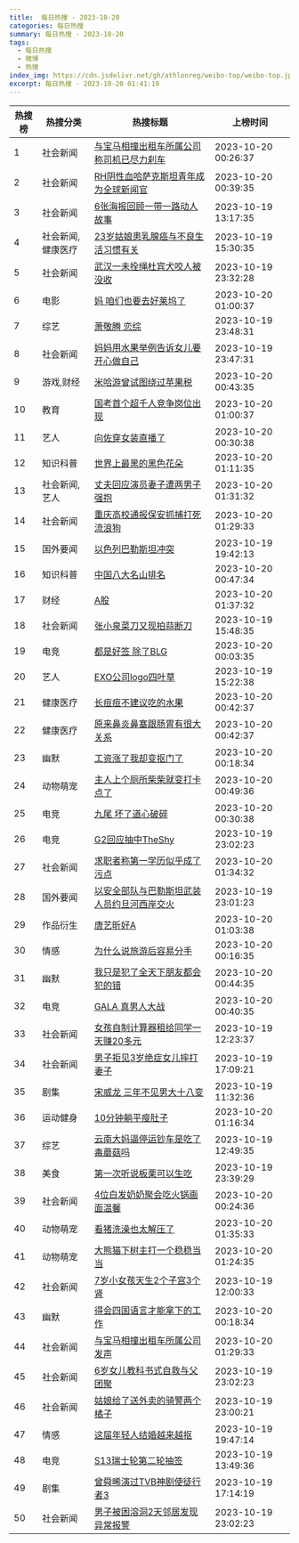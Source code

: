 ```yaml
---
title:  每日热搜 - 2023-10-20
categories: 每日热搜
summary: 每日热搜 - 2023-10-20
tags:
  - 每日热搜
  - 微博
  - 热搜
index_img: https://cdn.jsdelivr.net/gh/athlonreg/weibo-top/weibo-top.jpeg
excerpt: 每日热搜 - 2023-10-20 01:41:19
---
```


| 热搜榜 | 热搜分类 | 热搜标题 | 上榜时间 |
| --- | --- | --- | --- |
| 1 | 社会新闻 | [与宝马相撞出租车所属公司称司机已尽力刹车](https://s.weibo.com/weibo%3Fq%3D%2523%E4%B8%8E%E5%AE%9D%E9%A9%AC%E7%9B%B8%E6%92%9E%E5%87%BA%E7%A7%9F%E8%BD%A6%E6%89%80%E5%B1%9E%E5%85%AC%E5%8F%B8%E7%A7%B0%E5%8F%B8%E6%9C%BA%E5%B7%B2%E5%B0%BD%E5%8A%9B%E5%88%B9%E8%BD%A6%2523) | 2023-10-20 00:26:37 | 
| 2 | 社会新闻 | [RH阴性血哈萨克斯坦青年成为全球新闻官](https://s.weibo.com/weibo%3Fq%3D%2523RH%E9%98%B4%E6%80%A7%E8%A1%80%E5%93%88%E8%90%A8%E5%85%8B%E6%96%AF%E5%9D%A6%E9%9D%92%E5%B9%B4%E6%88%90%E4%B8%BA%E5%85%A8%E7%90%83%E6%96%B0%E9%97%BB%E5%AE%98%2523) | 2023-10-20 00:39:35 | 
| 3 | 社会新闻 | [6张海报回顾一带一路动人故事](https://s.weibo.com/weibo%3Fq%3D%25236%E5%BC%A0%E6%B5%B7%E6%8A%A5%E5%9B%9E%E9%A1%BE%E4%B8%80%E5%B8%A6%E4%B8%80%E8%B7%AF%E5%8A%A8%E4%BA%BA%E6%95%85%E4%BA%8B%2523) | 2023-10-19 13:17:35 | 
| 4 | 社会新闻,健康医疗 | [23岁姑娘患乳腺癌与不良生活习惯有关](https://s.weibo.com/weibo%3Fq%3D%252323%E5%B2%81%E5%A7%91%E5%A8%98%E6%82%A3%E4%B9%B3%E8%85%BA%E7%99%8C%E4%B8%8E%E4%B8%8D%E8%89%AF%E7%94%9F%E6%B4%BB%E4%B9%A0%E6%83%AF%E6%9C%89%E5%85%B3%2523) | 2023-10-19 15:30:35 | 
| 5 | 社会新闻 | [武汉一未拴绳杜宾犬咬人被没收](https://s.weibo.com/weibo%3Fq%3D%2523%E6%AD%A6%E6%B1%89%E4%B8%80%E6%9C%AA%E6%8B%B4%E7%BB%B3%E6%9D%9C%E5%AE%BE%E7%8A%AC%E5%92%AC%E4%BA%BA%E8%A2%AB%E6%B2%A1%E6%94%B6%2523) | 2023-10-19 23:32:28 | 
| 6 | 电影 | [妈 咱们也要去好莱坞了](https://s.weibo.com/weibo%3Fq%3D%2523%E5%A6%88%20%E5%92%B1%E4%BB%AC%E4%B9%9F%E8%A6%81%E5%8E%BB%E5%A5%BD%E8%8E%B1%E5%9D%9E%E4%BA%86%2523) | 2023-10-20 01:00:37 | 
| 7 | 综艺 | [萧敬腾 恋综](https://s.weibo.com/weibo%3Fq%3D%2523%E8%90%A7%E6%95%AC%E8%85%BE%20%E6%81%8B%E7%BB%BC%2523) | 2023-10-19 23:48:31 | 
| 8 | 社会新闻 | [妈妈用水果举例告诉女儿要开心做自己](https://s.weibo.com/weibo%3Fq%3D%2523%E5%A6%88%E5%A6%88%E7%94%A8%E6%B0%B4%E6%9E%9C%E4%B8%BE%E4%BE%8B%E5%91%8A%E8%AF%89%E5%A5%B3%E5%84%BF%E8%A6%81%E5%BC%80%E5%BF%83%E5%81%9A%E8%87%AA%E5%B7%B1%2523) | 2023-10-19 23:47:31 | 
| 9 | 游戏,财经 | [米哈游曾试图绕过苹果税](https://s.weibo.com/weibo%3Fq%3D%2523%E7%B1%B3%E5%93%88%E6%B8%B8%E6%9B%BE%E8%AF%95%E5%9B%BE%E7%BB%95%E8%BF%87%E8%8B%B9%E6%9E%9C%E7%A8%8E%2523) | 2023-10-20 00:43:35 | 
| 10 | 教育 | [国考首个超千人竞争岗位出现](https://s.weibo.com/weibo%3Fq%3D%2523%E5%9B%BD%E8%80%83%E9%A6%96%E4%B8%AA%E8%B6%85%E5%8D%83%E4%BA%BA%E7%AB%9E%E4%BA%89%E5%B2%97%E4%BD%8D%E5%87%BA%E7%8E%B0%2523) | 2023-10-20 01:00:37 | 
| 11 | 艺人 | [向佐穿女装直播了](https://s.weibo.com/weibo%3Fq%3D%2523%E5%90%91%E4%BD%90%E7%A9%BF%E5%A5%B3%E8%A3%85%E7%9B%B4%E6%92%AD%E4%BA%86%2523) | 2023-10-20 00:30:38 | 
| 12 | 知识科普 | [世界上最黑的黑色花朵](https://s.weibo.com/weibo%3Fq%3D%2523%E4%B8%96%E7%95%8C%E4%B8%8A%E6%9C%80%E9%BB%91%E7%9A%84%E9%BB%91%E8%89%B2%E8%8A%B1%E6%9C%B5%2523) | 2023-10-20 01:11:35 | 
| 13 | 社会新闻,艺人 | [丈夫回应演员妻子遭两男子强抱](https://s.weibo.com/weibo%3Fq%3D%2523%E4%B8%88%E5%A4%AB%E5%9B%9E%E5%BA%94%E6%BC%94%E5%91%98%E5%A6%BB%E5%AD%90%E9%81%AD%E4%B8%A4%E7%94%B7%E5%AD%90%E5%BC%BA%E6%8A%B1%2523) | 2023-10-20 01:31:32 | 
| 14 | 社会新闻 | [重庆高校通报保安抓捕打死流浪狗](https://s.weibo.com/weibo%3Fq%3D%2523%E9%87%8D%E5%BA%86%E9%AB%98%E6%A0%A1%E9%80%9A%E6%8A%A5%E4%BF%9D%E5%AE%89%E6%8A%93%E6%8D%95%E6%89%93%E6%AD%BB%E6%B5%81%E6%B5%AA%E7%8B%97%2523) | 2023-10-20 01:29:33 | 
| 15 | 国外要闻 | [以色列巴勒斯坦冲突](https://s.weibo.com/weibo%3Fq%3D%2523%E4%BB%A5%E8%89%B2%E5%88%97%E5%B7%B4%E5%8B%92%E6%96%AF%E5%9D%A6%E5%86%B2%E7%AA%81%2523) | 2023-10-19 19:42:13 | 
| 16 | 知识科普 | [中国八大名山排名](https://s.weibo.com/weibo%3Fq%3D%2523%E4%B8%AD%E5%9B%BD%E5%85%AB%E5%A4%A7%E5%90%8D%E5%B1%B1%E6%8E%92%E5%90%8D%2523) | 2023-10-20 00:47:34 | 
| 17 | 财经 | [A股](https://s.weibo.com/weibo%3Fq%3D%2523A%E8%82%A1%2523) | 2023-10-20 01:37:32 | 
| 18 | 社会新闻 | [张小泉菜刀又现拍蒜断刀](https://s.weibo.com/weibo%3Fq%3D%2523%E5%BC%A0%E5%B0%8F%E6%B3%89%E8%8F%9C%E5%88%80%E5%8F%88%E7%8E%B0%E6%8B%8D%E8%92%9C%E6%96%AD%E5%88%80%2523) | 2023-10-19 15:48:35 | 
| 19 | 电竞 | [都是好签 除了BLG](https://s.weibo.com/weibo%3Fq%3D%2523%E9%83%BD%E6%98%AF%E5%A5%BD%E7%AD%BE%20%E9%99%A4%E4%BA%86BLG%2523) | 2023-10-20 00:03:35 | 
| 20 | 艺人 | [EXO公司logo四叶草](https://s.weibo.com/weibo%3Fq%3D%2523EXO%E5%85%AC%E5%8F%B8logo%E5%9B%9B%E5%8F%B6%E8%8D%89%2523) | 2023-10-19 15:22:38 | 
| 21 | 健康医疗 | [长痘痘不建议吃的水果](https://s.weibo.com/weibo%3Fq%3D%2523%E9%95%BF%E7%97%98%E7%97%98%E4%B8%8D%E5%BB%BA%E8%AE%AE%E5%90%83%E7%9A%84%E6%B0%B4%E6%9E%9C%2523) | 2023-10-20 00:42:37 | 
| 22 | 健康医疗 | [原来鼻炎鼻塞跟肠胃有很大关系](https://s.weibo.com/weibo%3Fq%3D%2523%E5%8E%9F%E6%9D%A5%E9%BC%BB%E7%82%8E%E9%BC%BB%E5%A1%9E%E8%B7%9F%E8%82%A0%E8%83%83%E6%9C%89%E5%BE%88%E5%A4%A7%E5%85%B3%E7%B3%BB%2523) | 2023-10-20 00:42:37 | 
| 23 | 幽默 | [工资涨了我却变抠门了](https://s.weibo.com/weibo%3Fq%3D%2523%E5%B7%A5%E8%B5%84%E6%B6%A8%E4%BA%86%E6%88%91%E5%8D%B4%E5%8F%98%E6%8A%A0%E9%97%A8%E4%BA%86%2523) | 2023-10-20 00:18:34 | 
| 24 | 动物萌宠 | [主人上个厕所柴柴就变打卡点了](https://s.weibo.com/weibo%3Fq%3D%2523%E4%B8%BB%E4%BA%BA%E4%B8%8A%E4%B8%AA%E5%8E%95%E6%89%80%E6%9F%B4%E6%9F%B4%E5%B0%B1%E5%8F%98%E6%89%93%E5%8D%A1%E7%82%B9%E4%BA%86%2523) | 2023-10-20 00:49:36 | 
| 25 | 电竞 | [九尾 坏了道心破碎](https://s.weibo.com/weibo%3Fq%3D%2523%E4%B9%9D%E5%B0%BE%20%E5%9D%8F%E4%BA%86%E9%81%93%E5%BF%83%E7%A0%B4%E7%A2%8E%2523) | 2023-10-20 00:30:38 | 
| 26 | 电竞 | [G2回应抽中TheShy](https://s.weibo.com/weibo%3Fq%3D%2523G2%E5%9B%9E%E5%BA%94%E6%8A%BD%E4%B8%ADTheShy%2523) | 2023-10-19 23:02:23 | 
| 27 | 社会新闻 | [求职者称第一学历似乎成了污点](https://s.weibo.com/weibo%3Fq%3D%2523%E6%B1%82%E8%81%8C%E8%80%85%E7%A7%B0%E7%AC%AC%E4%B8%80%E5%AD%A6%E5%8E%86%E4%BC%BC%E4%B9%8E%E6%88%90%E4%BA%86%E6%B1%A1%E7%82%B9%2523) | 2023-10-20 01:34:32 | 
| 28 | 国外要闻 | [以安全部队与巴勒斯坦武装人员约旦河西岸交火](https://s.weibo.com/weibo%3Fq%3D%2523%E4%BB%A5%E5%AE%89%E5%85%A8%E9%83%A8%E9%98%9F%E4%B8%8E%E5%B7%B4%E5%8B%92%E6%96%AF%E5%9D%A6%E6%AD%A6%E8%A3%85%E4%BA%BA%E5%91%98%E7%BA%A6%E6%97%A6%E6%B2%B3%E8%A5%BF%E5%B2%B8%E4%BA%A4%E7%81%AB%2523) | 2023-10-19 23:01:23 | 
| 29 | 作品衍生 | [唐艺昕好A](https://s.weibo.com/weibo%3Fq%3D%2523%E5%94%90%E8%89%BA%E6%98%95%E5%A5%BDA%2523) | 2023-10-20 01:03:38 | 
| 30 | 情感 | [为什么说旅游后容易分手](https://s.weibo.com/weibo%3Fq%3D%2523%E4%B8%BA%E4%BB%80%E4%B9%88%E8%AF%B4%E6%97%85%E6%B8%B8%E5%90%8E%E5%AE%B9%E6%98%93%E5%88%86%E6%89%8B%2523) | 2023-10-20 00:16:35 | 
| 31 | 幽默 | [我只是犯了全天下朋友都会犯的错](https://s.weibo.com/weibo%3Fq%3D%2523%E6%88%91%E5%8F%AA%E6%98%AF%E7%8A%AF%E4%BA%86%E5%85%A8%E5%A4%A9%E4%B8%8B%E6%9C%8B%E5%8F%8B%E9%83%BD%E4%BC%9A%E7%8A%AF%E7%9A%84%E9%94%99%2523) | 2023-10-20 00:44:35 | 
| 32 | 电竞 | [GALA 真男人大战](https://s.weibo.com/weibo%3Fq%3D%2523GALA%20%E7%9C%9F%E7%94%B7%E4%BA%BA%E5%A4%A7%E6%88%98%2523) | 2023-10-20 00:40:35 | 
| 33 | 社会新闻 | [女孩自制计算器租给同学一天赚20多元](https://s.weibo.com/weibo%3Fq%3D%2523%E5%A5%B3%E5%AD%A9%E8%87%AA%E5%88%B6%E8%AE%A1%E7%AE%97%E5%99%A8%E7%A7%9F%E7%BB%99%E5%90%8C%E5%AD%A6%E4%B8%80%E5%A4%A9%E8%B5%9A20%E5%A4%9A%E5%85%83%2523) | 2023-10-19 12:23:37 | 
| 34 | 社会新闻 | [男子拒见3岁绝症女儿摔打妻子](https://s.weibo.com/weibo%3Fq%3D%2523%E7%94%B7%E5%AD%90%E6%8B%92%E8%A7%813%E5%B2%81%E7%BB%9D%E7%97%87%E5%A5%B3%E5%84%BF%E6%91%94%E6%89%93%E5%A6%BB%E5%AD%90%2523) | 2023-10-19 17:09:21 | 
| 35 | 剧集 | [宋威龙 三年不见男大十八变](https://s.weibo.com/weibo%3Fq%3D%2523%E5%AE%8B%E5%A8%81%E9%BE%99%20%E4%B8%89%E5%B9%B4%E4%B8%8D%E8%A7%81%E7%94%B7%E5%A4%A7%E5%8D%81%E5%85%AB%E5%8F%98%2523) | 2023-10-19 11:32:36 | 
| 36 | 运动健身 | [10分钟躺平瘦肚子](https://s.weibo.com/weibo%3Fq%3D%252310%E5%88%86%E9%92%9F%E8%BA%BA%E5%B9%B3%E7%98%A6%E8%82%9A%E5%AD%90%2523) | 2023-10-20 01:16:34 | 
| 37 | 综艺 | [云南大妈逼停运钞车是吃了毒蘑菇吗](https://s.weibo.com/weibo%3Fq%3D%2523%E4%BA%91%E5%8D%97%E5%A4%A7%E5%A6%88%E9%80%BC%E5%81%9C%E8%BF%90%E9%92%9E%E8%BD%A6%E6%98%AF%E5%90%83%E4%BA%86%E6%AF%92%E8%98%91%E8%8F%87%E5%90%97%2523) | 2023-10-19 12:49:35 | 
| 38 | 美食 | [第一次听说板栗可以生吃](https://s.weibo.com/weibo%3Fq%3D%2523%E7%AC%AC%E4%B8%80%E6%AC%A1%E5%90%AC%E8%AF%B4%E6%9D%BF%E6%A0%97%E5%8F%AF%E4%BB%A5%E7%94%9F%E5%90%83%2523) | 2023-10-19 23:39:29 | 
| 39 | 社会新闻 | [4位白发奶奶聚会吃火锅画面温馨](https://s.weibo.com/weibo%3Fq%3D%25234%E4%BD%8D%E7%99%BD%E5%8F%91%E5%A5%B6%E5%A5%B6%E8%81%9A%E4%BC%9A%E5%90%83%E7%81%AB%E9%94%85%E7%94%BB%E9%9D%A2%E6%B8%A9%E9%A6%A8%2523) | 2023-10-20 00:24:36 | 
| 40 | 动物萌宠 | [看猪洗澡也太解压了](https://s.weibo.com/weibo%3Fq%3D%2523%E7%9C%8B%E7%8C%AA%E6%B4%97%E6%BE%A1%E4%B9%9F%E5%A4%AA%E8%A7%A3%E5%8E%8B%E4%BA%86%2523) | 2023-10-20 01:35:33 | 
| 41 | 动物萌宠 | [大熊猫下树主打一个稳稳当当](https://s.weibo.com/weibo%3Fq%3D%2523%E5%A4%A7%E7%86%8A%E7%8C%AB%E4%B8%8B%E6%A0%91%E4%B8%BB%E6%89%93%E4%B8%80%E4%B8%AA%E7%A8%B3%E7%A8%B3%E5%BD%93%E5%BD%93%2523) | 2023-10-20 01:24:35 | 
| 42 | 社会新闻 | [7岁小女孩天生2个子宫3个肾](https://s.weibo.com/weibo%3Fq%3D%25237%E5%B2%81%E5%B0%8F%E5%A5%B3%E5%AD%A9%E5%A4%A9%E7%94%9F2%E4%B8%AA%E5%AD%90%E5%AE%AB3%E4%B8%AA%E8%82%BE%2523) | 2023-10-19 12:00:33 | 
| 43 | 幽默 | [得会四国语言才能拿下的工作](https://s.weibo.com/weibo%3Fq%3D%2523%E5%BE%97%E4%BC%9A%E5%9B%9B%E5%9B%BD%E8%AF%AD%E8%A8%80%E6%89%8D%E8%83%BD%E6%8B%BF%E4%B8%8B%E7%9A%84%E5%B7%A5%E4%BD%9C%2523) | 2023-10-20 00:18:34 | 
| 44 | 社会新闻 | [与宝马相撞出租车所属公司发声](https://s.weibo.com/weibo%3Fq%3D%2523%E4%B8%8E%E5%AE%9D%E9%A9%AC%E7%9B%B8%E6%92%9E%E5%87%BA%E7%A7%9F%E8%BD%A6%E6%89%80%E5%B1%9E%E5%85%AC%E5%8F%B8%E5%8F%91%E5%A3%B0%2523) | 2023-10-20 01:29:33 | 
| 45 | 社会新闻 | [6岁女儿教科书式自救与父团聚](https://s.weibo.com/weibo%3Fq%3D%25236%E5%B2%81%E5%A5%B3%E5%84%BF%E6%95%99%E7%A7%91%E4%B9%A6%E5%BC%8F%E8%87%AA%E6%95%91%E4%B8%8E%E7%88%B6%E5%9B%A2%E8%81%9A%2523) | 2023-10-19 23:02:23 | 
| 46 | 社会新闻 | [姑娘给了送外卖的骑警两个橘子](https://s.weibo.com/weibo%3Fq%3D%2523%E5%A7%91%E5%A8%98%E7%BB%99%E4%BA%86%E9%80%81%E5%A4%96%E5%8D%96%E7%9A%84%E9%AA%91%E8%AD%A6%E4%B8%A4%E4%B8%AA%E6%A9%98%E5%AD%90%2523) | 2023-10-19 23:00:21 | 
| 47 | 情感 | [这届年轻人结婚越来越抠](https://s.weibo.com/weibo%3Fq%3D%2523%E8%BF%99%E5%B1%8A%E5%B9%B4%E8%BD%BB%E4%BA%BA%E7%BB%93%E5%A9%9A%E8%B6%8A%E6%9D%A5%E8%B6%8A%E6%8A%A0%2523) | 2023-10-19 19:47:14 | 
| 48 | 电竞 | [S13瑞士轮第二轮抽签](https://s.weibo.com/weibo%3Fq%3D%2523S13%E7%91%9E%E5%A3%AB%E8%BD%AE%E7%AC%AC%E4%BA%8C%E8%BD%AE%E6%8A%BD%E7%AD%BE%2523) | 2023-10-19 13:49:36 | 
| 49 | 剧集 | [曾舜晞演过TVB神剧使徒行者3](https://s.weibo.com/weibo%3Fq%3D%2523%E6%9B%BE%E8%88%9C%E6%99%9E%E6%BC%94%E8%BF%87TVB%E7%A5%9E%E5%89%A7%E4%BD%BF%E5%BE%92%E8%A1%8C%E8%80%853%2523) | 2023-10-19 17:14:19 | 
| 50 | 社会新闻 | [男子被困溶洞2天邻居发现异常报警](https://s.weibo.com/weibo%3Fq%3D%2523%E7%94%B7%E5%AD%90%E8%A2%AB%E5%9B%B0%E6%BA%B6%E6%B4%9E2%E5%A4%A9%E9%82%BB%E5%B1%85%E5%8F%91%E7%8E%B0%E5%BC%82%E5%B8%B8%E6%8A%A5%E8%AD%A6%2523) | 2023-10-19 23:02:23 | 
